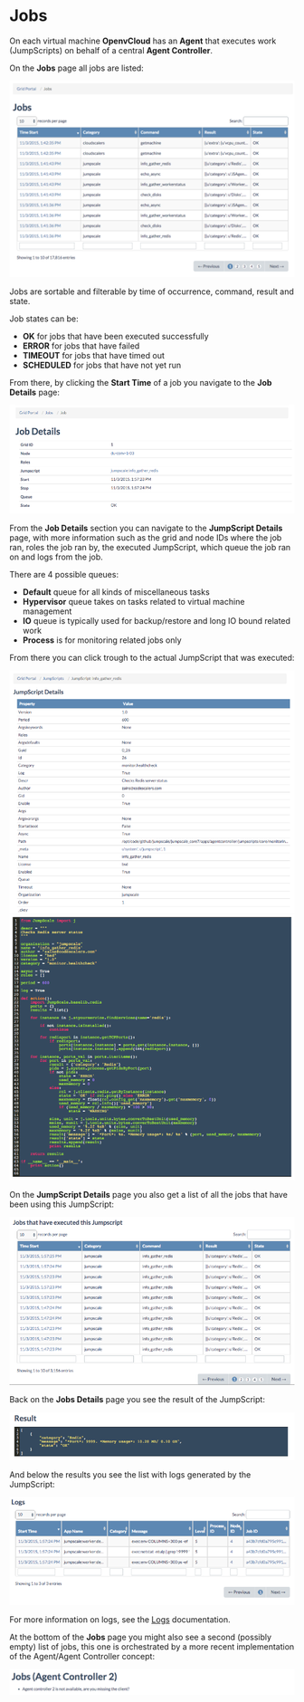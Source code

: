 # Jobs

On each virtual machine **OpenvCloud** has an **Agent** that executes work \(JumpScripts\) on behalf of a central **Agent Controller**.

On the **Jobs** page all jobs are listed:

![\[\]](../../.gitbook/assets/jobs%20%283%29.png)

Jobs are sortable and filterable by time of occurrence, command, result and state.

Job states can be:

* **OK** for jobs that have been executed successfully
* **ERROR** for jobs that have failed
* **TIMEOUT** for jobs that have timed out
* **SCHEDULED** for jobs that have not yet run

  
From there, by clicking the **Start Time** of a job you navigate to the **Job Details** page:

![\[\]](../../.gitbook/assets/jobdetails.png)

From the **Job Details** section you can navigate to the **JumpScript Details** page, with more information such as the grid and node IDs where the job ran, roles the job ran by, the executed JumpScript, which queue the job ran on and logs from the job.

There are 4 possible queues:

* **Default** queue for all kinds of miscellaneous tasks
* **Hypervisor** queue takes on tasks related to virtual machine management
* **IO** queue is typically used for backup/restore and long IO bound related work
* **Process** is for monitoring related jobs only

  
From there you can click trough to the actual JumpScript that was executed:

![\[\]](../../.gitbook/assets/jumpscriptdetails%20%281%29.png) ![\[\]](../../.gitbook/assets/jumpscript%20%281%29.png)

On the **JumpScript Details** page you also get a list of all the jobs that have been using this JumpScript:

![\[\]](../../.gitbook/assets/jobs3.png)

Back on the **Jobs Details** page you see the result of the JumpScript:

![\[\]](../../.gitbook/assets/result.png)

And below the results you see the list with logs generated by the JumpScript:

![\[\]](../../.gitbook/assets/logs.png)

For more information on logs, see the [Logs](logs.md) documentation.

At the bottom of the **Jobs** page you might also see a second \(possibly empty\) list of jobs, this one is orchestrated by a more recent implementation of the Agent/Agent Controller concept:

![\[\]](../../.gitbook/assets/jobs2.png)

